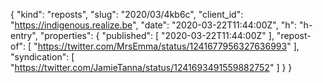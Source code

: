 {
  "kind": "reposts",
  "slug": "2020/03/4kb6c",
  "client_id": "https://indigenous.realize.be",
  "date": "2020-03-22T11:44:00Z",
  "h": "h-entry",
  "properties": {
    "published": [
      "2020-03-22T11:44:00Z"
    ],
    "repost-of": [
      "https://twitter.com/MrsEmma/status/1241677956327636993"
    ],
    "syndication": [
      "https://twitter.com/JamieTanna/status/1241693491559882752"
    ]
  }
}
